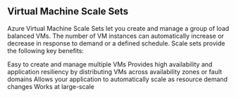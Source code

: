 ## Virtual Machine Scale Sets

Azure Virtual Machine Scale Sets let you create and manage a group of load balanced VMs. The number of VM instances can automatically increase or decrease in response to demand or a defined schedule. Scale sets provide the following key benefits:

Easy to create and manage multiple VMs
Provides high availability and application resiliency by distributing VMs across availability zones or fault domains
Allows your application to automatically scale as resource demand changes
Works at large-scale
